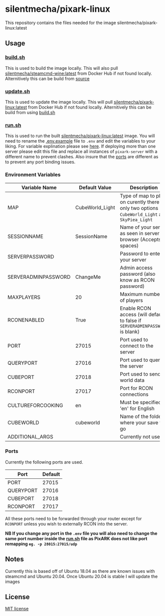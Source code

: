 # silentmecha/pixark-linux

This repository contains the files needed for the image silentmecha/pixark-linux:latest

## Usage

### [build.sh](build.sh)
This is used to build the image locally. This will also pull [silentmecha/steamcmd-wine:latest](https://registry.hub.docker.com/r/silentmecha/steamcmd-wine) from Docker Hub if not found locally. Alternitively this can be build from [source](https://github.com/silentmecha/steamcmd-wine)
### [update.sh](update.sh)
This is used to update the image locally. This will pull [silentmecha/pixark-linux:latest](https://registry.hub.docker.com/r/silentmecha/pixark-linux) from Docker Hub if not found locally. Alternitively this can be build from using [build.sh](#build.sh)
### [run.sh](run.sh)
This is used to run the built [silentmecha/pixark-linux:latest](https://registry.hub.docker.com/r/silentmecha/pixark-linux) image. You will need to rename the [.env.example](.env.example) file to `.env` and edit the variables to your liking. For variable explination please see [here](#environment-variables). If deploying more than one server please edit this file and replace all instances of `pixark-server` with a different name to prevent clashes. Also insure that the [ports](#ports) are different as to prevent any port binding issues.

### Environment Variables

| Variable Name       | Default Value   | Description                                                                                     |
| ------------------- | --------------- | ----------------------------------------------------------------------------------------------- |
| MAP                 | CubeWorld_Light | Type of map to play on curently there is only two options `CubeWorld_Light` and `SkyPiea_Light` |
| SESSIONNAME         | SessionName     | Name of your server as seen in server browser (Accepts spaces)                                  |
| SERVERPASSWORD      |                 | Password to enter your server                                                                   |
| SERVERADMINPASSWORD | ChangeMe        | Admin access password (also know as RCON password)                                              |
| MAXPLAYERS          | 20              | Maximum number of players                                                                       |
| RCONENABLED         | True            | Enable RCON access (will default to false if `SERVERADMINPASSWORD` is blank)                    |
| PORT                | 27015           | Port used to connect to the server                                                              |
| QUERYPORT           | 27016           | Port used to query the server                                                                   |
| CUBEPORT            | 27018           | Port used to send world data                                                                    |
| RCONPORT            | 27017           | Port for RCON connections                                                                       |
| CULTUREFORCOOKING   | en              | Must be specified. 'en' for English                                                             |
| CUBEWORLD           | cubeworld       | Name of the folder where your save will go                                                      |
| ADDITIONAL_ARGS     |                 | Currently not used                                                                              |

### Ports
Currently the following ports are used.

| Port      | Default |
| --------- | ------- |
| PORT      | 27015   |
| QUERYPORT | 27016   |
| CUBEPORT  | 27018   |
| RCONPORT  | 27017   |

All these ports need to be forwarded through your router except for `RCONPORT` unless you wish to externally RCON into the server.

**NB If you change any port in the `.env` file you will also need to change the same port number inside the [run.sh](run.sh) file as PixARK does not like port remapping `eg. -p 28015:27015/udp`**

## Notes
Currently this is based off of Ubuntu 18.04 as there are known issues with steamcmd and Ubuntu 20.04. Once Ubuntu 20.04 is stable I will update the images

## License

[MIT license](LICENSE)